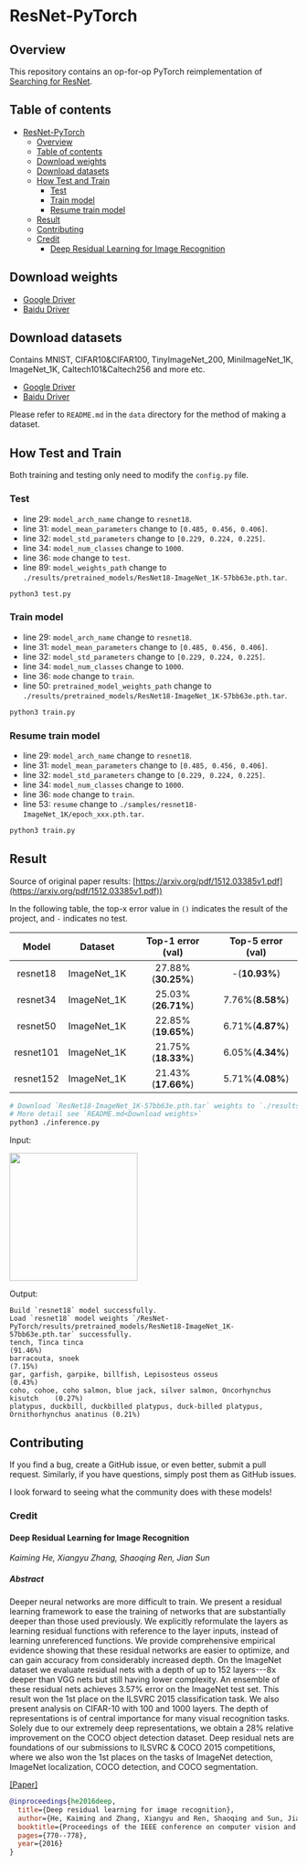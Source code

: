 # ResNet-PyTorch

## Overview

This repository contains an op-for-op PyTorch reimplementation
of [Searching for ResNet](https://arxiv.org/pdf/1512.03385v1.pdf).

## Table of contents

- [ResNet-PyTorch](#resnet-pytorch)
    - [Overview](#overview)
    - [Table of contents](#table-of-contents)
    - [Download weights](#download-weights)
    - [Download datasets](#download-datasets)
    - [How Test and Train](#how-test-and-train)
        - [Test](#test)
        - [Train model](#train-model)
        - [Resume train model](#resume-train-model)
    - [Result](#result)
    - [Contributing](#contributing)
    - [Credit](#credit)
        - [Deep Residual Learning for Image Recognition](#deep-residual-learning-for-image-recognition)

## Download weights

- [Google Driver](https://drive.google.com/drive/folders/17ju2HN7Y6pyPK2CC_AqnAfTOe9_3hCQ8?usp=sharing)
- [Baidu Driver](https://pan.baidu.com/s/1yNs4rqIb004-NKEdKBJtYg?pwd=llot)

## Download datasets

Contains MNIST, CIFAR10&CIFAR100, TinyImageNet_200, MiniImageNet_1K, ImageNet_1K, Caltech101&Caltech256 and more etc.

- [Google Driver](https://drive.google.com/drive/folders/1f-NSpZc07Qlzhgi6EbBEI1wTkN1MxPbQ?usp=sharing)
- [Baidu Driver](https://pan.baidu.com/s/1arNM38vhDT7p4jKeD4sqwA?pwd=llot)

Please refer to `README.md` in the `data` directory for the method of making a dataset.

## How Test and Train

Both training and testing only need to modify the `config.py` file.

### Test

- line 29: `model_arch_name` change to `resnet18`.
- line 31: `model_mean_parameters` change to `[0.485, 0.456, 0.406]`.
- line 32: `model_std_parameters` change to `[0.229, 0.224, 0.225]`.
- line 34: `model_num_classes` change to `1000`.
- line 36: `mode` change to `test`.
- line 89: `model_weights_path` change to `./results/pretrained_models/ResNet18-ImageNet_1K-57bb63e.pth.tar`.

```bash
python3 test.py
```

### Train model

- line 29: `model_arch_name` change to `resnet18`.
- line 31: `model_mean_parameters` change to `[0.485, 0.456, 0.406]`.
- line 32: `model_std_parameters` change to `[0.229, 0.224, 0.225]`.
- line 34: `model_num_classes` change to `1000`.
- line 36: `mode` change to `train`.
- line 50: `pretrained_model_weights_path` change to `./results/pretrained_models/ResNet18-ImageNet_1K-57bb63e.pth.tar`.

```bash
python3 train.py
```

### Resume train model

- line 29: `model_arch_name` change to `resnet18`.
- line 31: `model_mean_parameters` change to `[0.485, 0.456, 0.406]`.
- line 32: `model_std_parameters` change to `[0.229, 0.224, 0.225]`.
- line 34: `model_num_classes` change to `1000`.
- line 36: `mode` change to `train`.
- line 53: `resume` change to `./samples/resnet18-ImageNet_1K/epoch_xxx.pth.tar`.

```bash
python3 train.py
```

## Result

Source of original paper results: [https://arxiv.org/pdf/1512.03385v1.pdf](https://arxiv.org/pdf/1512.03385v1.pdf))

In the following table, the top-x error value in `()` indicates the result of the project, and `-` indicates no test.

|   Model   |   Dataset   | Top-1 error (val)  | Top-5 error (val) |
|:---------:|:-----------:|:------------------:|:-----------------:|
| resnet18  | ImageNet_1K | 27.88%(**30.25%**) |   -(**10.93%**)   |
| resnet34  | ImageNet_1K | 25.03%(**26.71%**) | 7.76%(**8.58%**)  |
| resnet50  | ImageNet_1K | 22.85%(**19.65%**) | 6.71%(**4.87%**)  |
| resnet101 | ImageNet_1K | 21.75%(**18.33%**) | 6.05%(**4.34%**)  |
| resnet152 | ImageNet_1K | 21.43%(**17.66%**) | 5.71%(**4.08%**)  |

```bash
# Download `ResNet18-ImageNet_1K-57bb63e.pth.tar` weights to `./results/pretrained_models`
# More detail see `README.md<Download weights>`
python3 ./inference.py 
```

Input:

<span align="center"><img width="224" height="224" src="figure/n01440764_36.JPEG"/></span>

Output:

```text
Build `resnet18` model successfully.
Load `resnet18` model weights `/ResNet-PyTorch/results/pretrained_models/ResNet18-ImageNet_1K-57bb63e.pth.tar` successfully.
tench, Tinca tinca                                                          (91.46%)
barracouta, snoek                                                           (7.15%)
gar, garfish, garpike, billfish, Lepisosteus osseus                         (0.43%)
coho, cohoe, coho salmon, blue jack, silver salmon, Oncorhynchus kisutch    (0.27%)
platypus, duckbill, duckbilled platypus, duck-billed platypus, Ornithorhynchus anatinus (0.21%)
```

## Contributing

If you find a bug, create a GitHub issue, or even better, submit a pull request. Similarly, if you have questions,
simply post them as GitHub issues.

I look forward to seeing what the community does with these models!

### Credit

#### Deep Residual Learning for Image Recognition

*Kaiming He, Xiangyu Zhang, Shaoqing Ren, Jian Sun*

##### Abstract

Deeper neural networks are more difficult to train. We present a residual learning framework to ease the training of
networks that are substantially deeper than those used previously. We explicitly reformulate the layers as learning
residual functions with reference to the layer inputs, instead of learning unreferenced functions. We provide
comprehensive empirical evidence showing that these residual networks are easier to optimize, and can gain accuracy from
considerably increased depth. On the ImageNet dataset we evaluate residual nets with a depth of up to 152 layers---8x
deeper than VGG nets but still having lower complexity. An ensemble of these residual nets achieves 3.57% error on the
ImageNet test set. This result won the 1st place on the ILSVRC 2015 classification task. We also present analysis on
CIFAR-10 with 100 and 1000 layers.
The depth of representations is of central importance for many visual recognition tasks. Solely due to our extremely
deep representations, we obtain a 28% relative improvement on the COCO object detection dataset. Deep residual nets are
foundations of our submissions to ILSVRC & COCO 2015 competitions, where we also won the 1st places on the tasks of
ImageNet detection, ImageNet localization, COCO detection, and COCO segmentation.

[[Paper]](https://arxiv.org/pdf/1512.03385v1.pdf)

```bibtex
@inproceedings{he2016deep,
  title={Deep residual learning for image recognition},
  author={He, Kaiming and Zhang, Xiangyu and Ren, Shaoqing and Sun, Jian},
  booktitle={Proceedings of the IEEE conference on computer vision and pattern recognition},
  pages={770--778},
  year={2016}
}
```